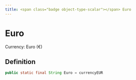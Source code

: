 ```yaml
---
title: <span class="badge object-type-scalar"></span> Euro
---
```

# <span class="badge object-type-scalar"></span> Euro

Currency: Euro (€)

## Definition

```java
public static final String Euro = currencyEUR
```
